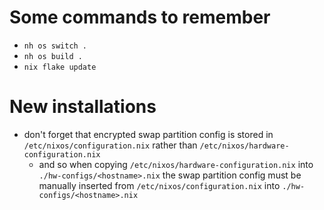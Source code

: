 # Some commands to remember

- ```nh os switch .```
- ```nh os build .```
- ```nix flake update```

# New installations

- don't forget that encrypted swap partition config is stored in `/etc/nixos/configuration.nix` rather than `/etc/nixos/hardware-configuration.nix` 
  - and so when copying `/etc/nixos/hardware-configuration.nix` into `./hw-configs/<hostname>.nix` the swap partition config must be manually inserted from `/etc/nixos/configuration.nix` into `./hw-configs/<hostname>.nix`
